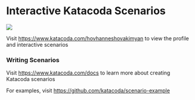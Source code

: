 # Interactive Katacoda Scenarios

[![](http://shields.katacoda.com/katacoda/hovhanneshovakimyan/count.svg)](https://www.katacoda.com/hovhanneshovakimyan "Get your profile on Katacoda.com")

Visit https://www.katacoda.com/hovhanneshovakimyan to view the profile and interactive scenarios

### Writing Scenarios
Visit https://www.katacoda.com/docs to learn more about creating Katacoda scenarios

For examples, visit https://github.com/katacoda/scenario-example
